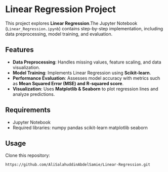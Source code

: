 # Linear Regression Project

This project explores **Linear Regression**.The Jupyter Notebook (`Linear_Regression.ipynb`) contains step-by-step implementation, including data preprocessing, model training, and evaluation.

## Features
- **Data Preprocessing**: Handles missing values, feature scaling, and data visualization.
- **Model Training**: Implements Linear Regression using **Scikit-learn**.
- **Performance Evaluation**: Assesses model accuracy with metrics such as **Mean Squared Error (MSE) and R-squared score**.
- **Visualization**: Uses **Matplotlib & Seaborn** to plot regression lines and analyze predictions.

## Requirements
- Jupyter Notebook
- Required libraries: 
   numpy pandas scikit-learn matplotlib seaborn
## Usage
Clone this repository:
  ```sh
  https://github.com/AliSalahuddinAbdelSamie/Linear-Regression.git
